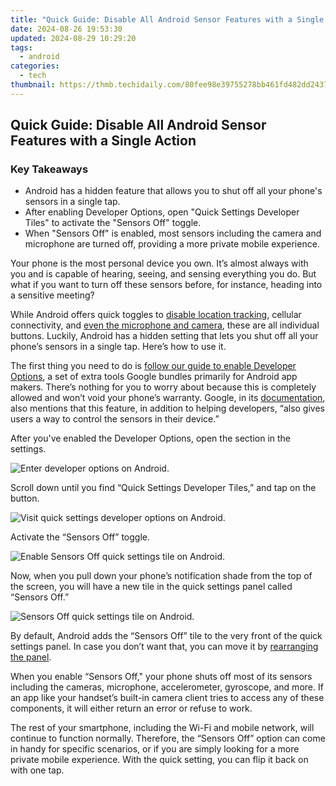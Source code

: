 ```yaml
---
title: "Quick Guide: Disable All Android Sensor Features with a Single Action"
date: 2024-08-26 19:53:30
updated: 2024-08-29 10:29:20
tags:
  - android
categories:
  - tech
thumbnail: https://thmb.techidaily.com/80fee98e39755278bb461fd482dd243762bcc8eb6156836ba9860fa44be8739e.jpg
---
```


## Quick Guide: Disable All Android Sensor Features with a Single Action

### Key Takeaways

* Android has a hidden feature that allows you to shut off all your phone's sensors in a single tap.
* After enabling Developer Options, open "Quick Settings Developer Tiles" to activate the "Sensors Off" toggle.
* When "Sensors Off" is enabled, most sensors including the camera and microphone are turned off, providing a more private mobile experience.

 Your phone is the most personal device you own. It’s almost always with you and is capable of hearing, seeing, and sensing everything you do. But what if you want to turn off these sensors before, for instance, heading into a sensitive meeting?

 While Android offers quick toggles to [disable location tracking](https://win11-tips.techidaily.com/get-ahead-with-windows-11-integrating-outlook-preview/), cellular connectivity, and [even the microphone and camera](https://sim-unlock.techidaily.com/in-2024-network-locked-sim-card-inserted-on-your-lava-blaze-2-5g-phone-unlock-it-now-by-drfone-android/), these are all individual buttons. Luckily, Android has a hidden setting that lets you shut off all your phone’s sensors in a single tap. Here’s how to use it.

 The first thing you need to do is [follow our guide to enable Developer Options](https://desktop-recording.techidaily.com/premium-video-capture-without-extras-for-2024/), a set of extra tools Google bundles primarily for Android app makers. There’s nothing for you to worry about because this is completely allowed and won’t void your phone’s warranty. Google, in its [documentation](https://source.android.com/devices/sensors/sensors-off), also mentions that this feature, in addition to helping developers, “also gives users a way to control the sensors in their device.”

 After you've enabled the Developer Options, open the section in the settings.

![Enter developer options on Android.](https://static1.howtogeekimages.com/wordpress/wp-content/uploads/2024/01/screenshot_20240110-164012.png) 

 Scroll down until you find “Quick Settings Developer Tiles,” and tap on the button.

![Visit quick settings developer options on Android.](https://static1.howtogeekimages.com/wordpress/wp-content/uploads/2024/01/screenshot_20240110-164022.png) 

 Activate the “Sensors Off” toggle.

![Enable Sensors Off quick settings tile on Android.](https://static1.howtogeekimages.com/wordpress/wp-content/uploads/2024/01/screenshot_20240110-164032.png) 

 Now, when you pull down your phone’s notification shade from the top of the screen, you will have a new tile in the quick settings panel called “Sensors Off.”

![Sensors Off quick settings tile on Android.](https://static1.howtogeekimages.com/wordpress/wp-content/uploads/2024/01/screenshot_20240110-164040.png) 

 By default, Android adds the “Sensors Off” tile to the very front of the quick settings panel. In case you don’t want that, you can move it by [rearranging the panel](https://screen-video-capture.techidaily.com/new-exploring-free-screencast-software-options-on-mac-for-2024/).

 When you enable “Sensors Off," your phone shuts off most of its sensors including the cameras, microphone, accelerometer, gyroscope, and more. If an app like your handset’s built-in camera client tries to access any of these components, it will either return an error or refuse to work.

 The rest of your smartphone, including the Wi-Fi and mobile network, will continue to function normally. Therefore, the “Sensors Off” option can come in handy for specific scenarios, or if you are simply looking for a more private mobile experience. With the quick setting, you can flip it back on with one tap.

<ins class="adsbygoogle"
     style="display:block"
     data-ad-format="autorelaxed"
     data-ad-client="ca-pub-7571918770474297"
     data-ad-slot="1223367746"></ins>



<ins class="adsbygoogle"
     style="display:block"
     data-ad-client="ca-pub-7571918770474297"
     data-ad-slot="8358498916"
     data-ad-format="auto"
     data-full-width-responsive="true"></ins>

